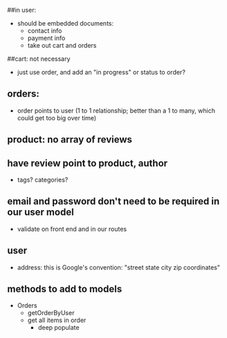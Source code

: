 ##in user:
* should be embedded documents:
  * contact info
  * payment info
  * take out cart and orders

##cart: not necessary
* just use order, and add an "in progress" or status to order?

## orders:
* order points to user (1 to 1 relationship; better than a 1 to many, which could get too big over time)

## product: no array of reviews
## have review point to product, author
* tags? categories?

## email and password don't need to be required in our user model
  * validate on front end and in our routes

## user
* address: this is Google's convention:
      "street 
      state 
      city 
      zip 
      coordinates"

## methods to add to models
* Orders
  * getOrderByUser
  * get all items in order
    * deep populate